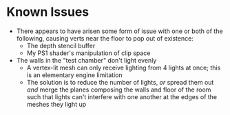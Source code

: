 # Known Issues
- There appears to have arisen some form of issue with one or both of the following, causing verts near the floor to pop out of existence:
   - The depth stencil buffer
   - My PS1 shader's manipulation of clip space
- The walls in the "test chamber" don't light evenly
   - A vertex-lit mesh can only receive lighting from 4 lights at once; this is an elementary engine limitation
   - The solution is to reduce the number of lights, _or_ spread them out _and_ merge the planes composing the walls and floor of the room such that lights can't interfere with one another at the edges of the meshes they light up
